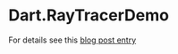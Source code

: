 # Dart.RayTracerDemo

For details see this [blog post entry](http://ninoporcino.blogspot.it/2012/12/saltarelle-vs-jsil-raytracer-demo.html)

